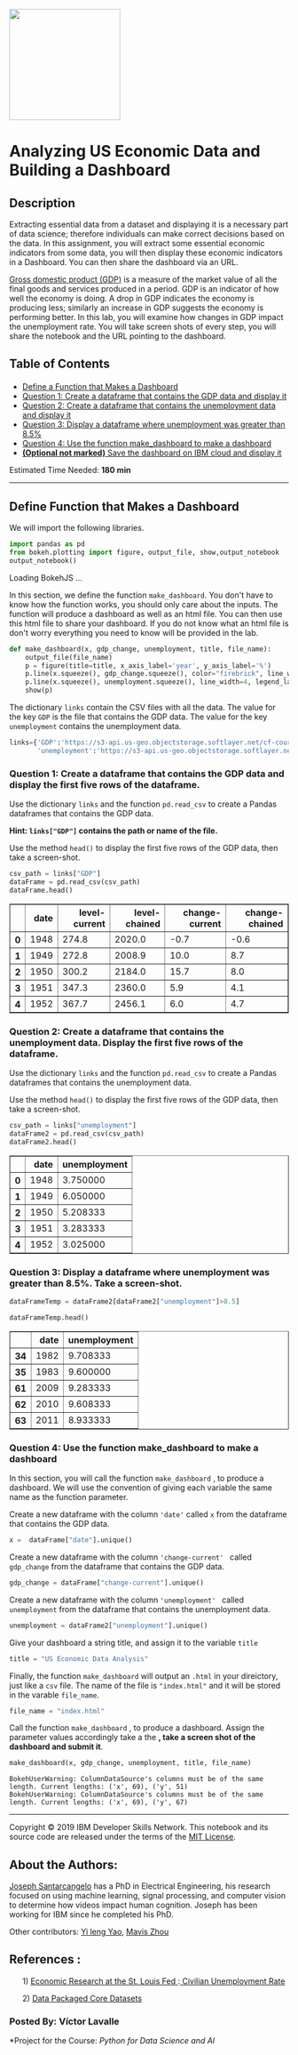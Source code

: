 <a><img src="https://ibm.box.com/shared/static/ugcqz6ohbvff804xp84y4kqnvvk3bq1g.png" width="200" align="center"></a>

<h1>Analyzing US Economic Data and  Building a Dashboard  </h1>
<h2>Description</h2>


Extracting essential data from a dataset and displaying it is a necessary part of data science; therefore individuals can make correct decisions based on the data. In this assignment, you will extract some essential economic indicators from some data, you will then display these economic indicators in a Dashboard. You can then share the dashboard via an URL.

<p>
<a href="https://en.wikipedia.org/wiki/Gross_domestic_product"> Gross domestic product (GDP)</a> is a measure of the market value of all the final goods and services produced in a period. GDP is an indicator of how well the economy is doing. A drop in GDP indicates the economy is producing less; similarly an increase in GDP suggests the economy is performing better. In this lab, you will examine how changes in GDP impact the unemployment rate. You will take screen shots of every step, you will share the notebook and the URL pointing to the dashboard.</p>


<h2>Table of Contents</h2>
<div class="alert alert-block alert-info" style="margin-top: 20px">
    <ul>
        <li><a href="#Section_1"> Define a Function that Makes a Dashboard </a></li>
    <li><a href="#Section_2">Question 1: Create a dataframe that contains the GDP data and display it</a> </li>
    <li><a href="#Section_3">Question 2: Create a dataframe that contains the unemployment data and display it</a></li>
    <li><a href="#Section_4">Question 3: Display a dataframe where unemployment was greater than 8.5%</a></li>
    <li><a href="#Section_5">Question 4: Use the function make_dashboard to make a dashboard</a></li>
        <li><a href="#Section_6"><b>(Optional not marked)</b> Save the dashboard on IBM cloud and display it</a></li>
    </ul>
<p>
    Estimated Time Needed: <strong>180 min</strong></p>
</div>


<hr>


<h2 id="Section_1"> Define Function that Makes a Dashboard  </h2>

We will import the following libraries.


```python
import pandas as pd
from bokeh.plotting import figure, output_file, show,output_notebook
output_notebook()
```



<div class="bk-root">
    <a href="https://bokeh.org" target="_blank" class="bk-logo bk-logo-small bk-logo-notebook"></a>
    <span id="1005">Loading BokehJS ...</span>
</div>





In this section, we define the function <code>make_dashboard</code>. 
You don't have to know how the function works, you should only care about the inputs. The function will produce a dashboard as well as an html file. You can then use this html file to share your dashboard. If you do not know what an html file is don't worry everything you need to know will be provided in the lab. 


```python
def make_dashboard(x, gdp_change, unemployment, title, file_name):
    output_file(file_name)
    p = figure(title=title, x_axis_label='year', y_axis_label='%')
    p.line(x.squeeze(), gdp_change.squeeze(), color="firebrick", line_width=4, legend_label="% GDP change")
    p.line(x.squeeze(), unemployment.squeeze(), line_width=4, legend_label="% unemployed")
    show(p)
```

The dictionary  <code>links</code> contain the CSV files with all the data. The value for the key <code>GDP</code> is the file that contains the GDP data. The value for the key <code>unemployment</code> contains the unemployment data.


```python
links={'GDP':'https://s3-api.us-geo.objectstorage.softlayer.net/cf-courses-data/CognitiveClass/PY0101EN/projects/coursera_project/clean_gdp.csv',\
       'unemployment':'https://s3-api.us-geo.objectstorage.softlayer.net/cf-courses-data/CognitiveClass/PY0101EN/projects/coursera_project/clean_unemployment.csv'}
```

<h3 id="Section_2"> Question 1: Create a dataframe that contains the GDP data and display the first five rows of the dataframe.</h3>

Use the dictionary <code>links</code> and the function <code>pd.read_csv</code> to create a Pandas dataframes that contains the GDP data.

<b>Hint: <code>links["GDP"]</code> contains the path or name of the file.</b>

Use the method <code>head()</code> to display the first five rows of the GDP data, then take a screen-shot.


```python
csv_path = links["GDP"]
dataFrame = pd.read_csv(csv_path)
dataFrame.head()
```




<div>
<style scoped>
    .dataframe tbody tr th:only-of-type {
        vertical-align: middle;
    }


    .dataframe tbody tr th {
        vertical-align: top;
    }
    
    .dataframe thead th {
        text-align: right;
    }

</style>

<table border="1" class="dataframe">
  <thead>
    <tr style="text-align: right;">
      <th></th>
      <th>date</th>
      <th>level-current</th>
      <th>level-chained</th>
      <th>change-current</th>
      <th>change-chained</th>
    </tr>
  </thead>
  <tbody>
    <tr>
      <th>0</th>
      <td>1948</td>
      <td>274.8</td>
      <td>2020.0</td>
      <td>-0.7</td>
      <td>-0.6</td>
    </tr>
    <tr>
      <th>1</th>
      <td>1949</td>
      <td>272.8</td>
      <td>2008.9</td>
      <td>10.0</td>
      <td>8.7</td>
    </tr>
    <tr>
      <th>2</th>
      <td>1950</td>
      <td>300.2</td>
      <td>2184.0</td>
      <td>15.7</td>
      <td>8.0</td>
    </tr>
    <tr>
      <th>3</th>
      <td>1951</td>
      <td>347.3</td>
      <td>2360.0</td>
      <td>5.9</td>
      <td>4.1</td>
    </tr>
    <tr>
      <th>4</th>
      <td>1952</td>
      <td>367.7</td>
      <td>2456.1</td>
      <td>6.0</td>
      <td>4.7</td>
    </tr>
  </tbody>
</table>

</div>



<h3 id="Section_2"> Question 2: Create a dataframe that contains the unemployment data. Display the first five rows of the dataframe. </h3>

Use the dictionary <code>links</code> and the function <code>pd.read_csv</code> to create a Pandas dataframes that contains the unemployment data.

Use the method <code>head()</code> to display the first five rows of the GDP data, then take a screen-shot.


```python
csv_path = links["unemployment"]
dataFrame2 = pd.read_csv(csv_path)
dataFrame2.head()
```




<div>
<style scoped>
    .dataframe tbody tr th:only-of-type {
        vertical-align: middle;
    }


    .dataframe tbody tr th {
        vertical-align: top;
    }
    
    .dataframe thead th {
        text-align: right;
    }

</style>

<table border="1" class="dataframe">
  <thead>
    <tr style="text-align: right;">
      <th></th>
      <th>date</th>
      <th>unemployment</th>
    </tr>
  </thead>
  <tbody>
    <tr>
      <th>0</th>
      <td>1948</td>
      <td>3.750000</td>
    </tr>
    <tr>
      <th>1</th>
      <td>1949</td>
      <td>6.050000</td>
    </tr>
    <tr>
      <th>2</th>
      <td>1950</td>
      <td>5.208333</td>
    </tr>
    <tr>
      <th>3</th>
      <td>1951</td>
      <td>3.283333</td>
    </tr>
    <tr>
      <th>4</th>
      <td>1952</td>
      <td>3.025000</td>
    </tr>
  </tbody>
</table>

</div>



<h3 id="Section_3">Question 3: Display a dataframe where unemployment was greater than 8.5%. Take a screen-shot.</h3>


```python
dataFrameTemp = dataFrame2[dataFrame2["unemployment"]>8.5]

dataFrameTemp.head()
```




<div>
<style scoped>
    .dataframe tbody tr th:only-of-type {
        vertical-align: middle;
    }


    .dataframe tbody tr th {
        vertical-align: top;
    }
    
    .dataframe thead th {
        text-align: right;
    }

</style>

<table border="1" class="dataframe">
  <thead>
    <tr style="text-align: right;">
      <th></th>
      <th>date</th>
      <th>unemployment</th>
    </tr>
  </thead>
  <tbody>
    <tr>
      <th>34</th>
      <td>1982</td>
      <td>9.708333</td>
    </tr>
    <tr>
      <th>35</th>
      <td>1983</td>
      <td>9.600000</td>
    </tr>
    <tr>
      <th>61</th>
      <td>2009</td>
      <td>9.283333</td>
    </tr>
    <tr>
      <th>62</th>
      <td>2010</td>
      <td>9.608333</td>
    </tr>
    <tr>
      <th>63</th>
      <td>2011</td>
      <td>8.933333</td>
    </tr>
  </tbody>
</table>

</div>



<h3 id="Section_4">Question 4: Use the function make_dashboard to make a dashboard</h3>

In this section, you will call the function  <code>make_dashboard</code> , to produce a dashboard. We will use the convention of giving each variable the same name as the function parameter.

Create a new dataframe with the column <code>'date'</code> called <code>x</code> from the dataframe that contains the GDP data.


```python
x =  dataFrame["date"].unique()
```

Create a new dataframe with the column <code>'change-current' </code> called <code>gdp_change</code>  from the dataframe that contains the GDP data.


```python
gdp_change = dataFrame["change-current"].unique()
```

Create a new dataframe with the column <code>'unemployment' </code> called <code>unemployment</code>  from the dataframe that contains the  unemployment data.


```python
unemployment = dataFrame2["unemployment"].unique()
```

Give your dashboard a string title, and assign it to the variable <code>title</code>


```python
title = "US Economic Data Analysis"
```

Finally, the function <code>make_dashboard</code> will output an <code>.html</code> in your direictory, just like a <code>csv</code> file. The name of the file is <code>"index.html"</code> and it will be stored in the varable  <code>file_name</code>.


```python
file_name = "index.html"
```

Call the function <code>make_dashboard</code> , to produce a dashboard.  Assign the parameter values accordingly take a the <b>, take a screen shot of the dashboard and submit it</b>.


```python
make_dashboard(x, gdp_change, unemployment, title, file_name)
```

    BokehUserWarning: ColumnDataSource's columns must be of the same length. Current lengths: ('x', 69), ('y', 51)
    BokehUserWarning: ColumnDataSource's columns must be of the same length. Current lengths: ('x', 69), ('y', 67)









<div class="bk-root" id="3fed2135-1665-47b0-8df7-84bd7a696703" data-root-id="2467"></div>





<hr>
<p>Copyright &copy; 2019 IBM Developer Skills Network. This notebook and its source code are released under the terms of the <a href="https://cognitiveclass.ai/mit-license/">MIT License</a>.</p>


<h2>About the Authors:</h2> 

<a href="https://www.linkedin.com/in/joseph-s-50398b136/">Joseph Santarcangelo</a> has a PhD in Electrical Engineering, his research focused on using machine learning, signal processing, and computer vision to determine how videos impact human cognition. Joseph has been working for IBM since he completed his PhD.

<p>
Other contributors: <a href="https://www.linkedin.com/in/yi-leng-yao-84451275/">Yi leng Yao</a>, <a href="www.linkedin.com/in/jiahui-mavis-zhou-a4537814a">Mavis Zhou</a> 
</p>


<h2>References :</h2> 

<ul>
 <il>
     1) <a href="https://research.stlouisfed.org/">Economic Research at the St. Louis Fed </a>:<a href="https://fred.stlouisfed.org/series/UNRATE/"> Civilian Unemployment Rate</a>
   </il>   
    <p>
     <il>
    2) <a href="https://github.com/datasets">Data Packaged Core Datasets
       </a>
   </il> 
    </p>


</ul>
</div>

### Posted By: Víctor Lavalle

*Project for the Course: *Python for Data Science and AI*
